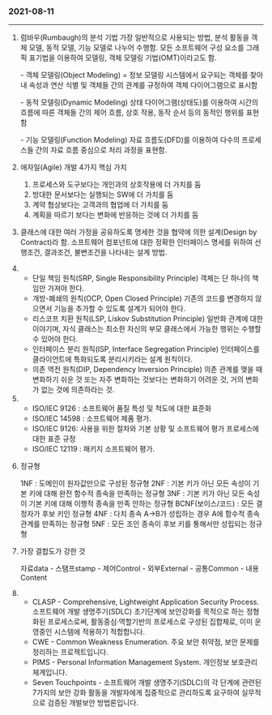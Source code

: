 ### 2021-08-11

<hr>

1. 럼바우(Rumbaugh)의 분석 기법
    가장 일반적으로 사용되는 방법, 분석 활동을 객체 모델, 동적 모델, 기능 모델로 나누어 수행함.
    모든 소프트웨어 구성 요소를 그래픽 표기법을 이용하여 모델링, 객체 모델링 기법(OMT)이라고도 함.

   \- 객체 모델링(Object Modeling) = 정보 모델링
    시스템에서 요구되는 객체를 찾아내 속성과 연산 식별 및 객체들 간의 관계를 규정하여 객체 다이어그램으로 표시함

    \- 동적 모델링(Dynamic Modeling)
    상태 다이어그램(상태도)를 이용하여 시간의 흐름에 따른 객체들 간의 제어 흐름, 상호 작용, 동작 순서 등의 동적인 행위를 표현함

    \- 기능 모델링(Function Modeling)
    자료 흐름도(DFD)를 이용하여 다수의 프로세스들 간의 자료 흐름 중심으로 처리 과정을 표현함.

2. 애자일(Agile) 개발 4가지 핵심 가치

   1. 프로세스와 도구보다는 개인과의 상호작용에 더 가치를 둠
   2. 방대한 문서보다는 실행되는 SW에 더 가치를 둠
   3. 계약 협상보다는 고객과의 협업에 더 가치를 둠
   4. 계획을 따르기 보다는 변화에 반응하는 것에 더 가치를 둠

3. 클래스에 대한 여러 가정을 공유하도록 명세한 것을 협약에 의한 설계(Design by Contract)라 함.
    소프트웨어 컴포넌트에 대한 정확한 인터페이스 명세를 위하여 선행조건, 결과조건, 불변조건을 나타내는 설계 방법.

4. - 단일 책임 원칙(SRP, Single Responsibility Principle)
      객체는 단 하나의 책임만 가져야 한다.
   - 개방-폐쇄의 원칙(OCP, Open Closed Principle)
      기존의 코드를 변경하지 않으면서 기능을 추가할 수 있도록 설계가 되어야 한다.
   - 리스코프 치환 원칙(LSP, Liskov Substitution Principle)
      일반화 관계에 대한 이야기며, 자식 클래스는 최소한 자신의 부모 클래스에서 가능한 행위는 수행할 수 있어야 한다.
   - 인터페이스 분리 원칙(ISP, Interface Segregation Principle)
      인터페이스를 클라이언트에 특화되도록 분리시키라는 설계 원칙이다.
   - 의존 역전 원칙(DIP, Dependency Inversion Principle)
      의존 관계를 맺을 때 변화하기 쉬운 것 또는 자주 변화하는 것보다는 변화하기 어려운 것, 거의 변화가 없는 것에 의존하라는 것.

5. * ISO/IEC 9126 : 소프트웨어 품질 특성 및 척도에 대한 표준화
   * ISO/IEC 14598 : 소프트웨어 제품 평가. 
   * ISO/IEC 9126: 사용을 위한 절차와 기본 상황 및 소프트웨어 평가 프로세스에 대한 표준 규정
   * ISO/IEC 12119 : 패키지 소프트웨어 평가.

6. 정규형

   1NF : 도메인이 원자값만으로 구성된 정규형
    2NF : 기본 키가 아닌 모든 속성이 기본 키에 대해 완전 함수적 종속을 만족하는 정규형
    3NF : 기본 키가 아닌 모든 속성이 기본 키에 대해 이행적 종속을 만족 안하는 정규형
    BCNF(보이스/코드) : 모든 결정자가 후보 키인 정규형 
    4NF : 다치 종속 A->B가 성립하는 경우 A에 함수적 종속 관계를 만족하는 정규형
    5NF : 모든 조인 종속이 후보 키를 통해서만 성립되는 정규형

7. 가장 결합도가 강한 것

   자료data - 스탬프stamp - 제어Control - 외부External - 공통Common - 내용Content

8. * CLASP - Comprehensive, Lightweight Application Security Process. 소프트웨어 개발 생명주기(SDLC) 초기단계에 보안강화를 목적으로 하는 정형화된 프로세스로써, 활동중심·역할기반의 프로세스로 구성된 집합체로, 이미 운영중인 시스템에 적용하기 적합합니다.
   * CWE - Common Weakness Enumeration. 주요 보안 취약점, 보안 문제를 정리하는 프로젝트입니다.
   * PIMS - Personal Information Management System. 개인정보 보호관리체계입니다.
   * Seven Touchpoints - 소프트웨어 개발 생명주기(SDLC)의 각 단계에 관련된 7가지의 보안 강화 활동을 개발자에게 집중적으로 관리하도록 요구하여 실무적으로 검증된 개발보안 방법론입니다.